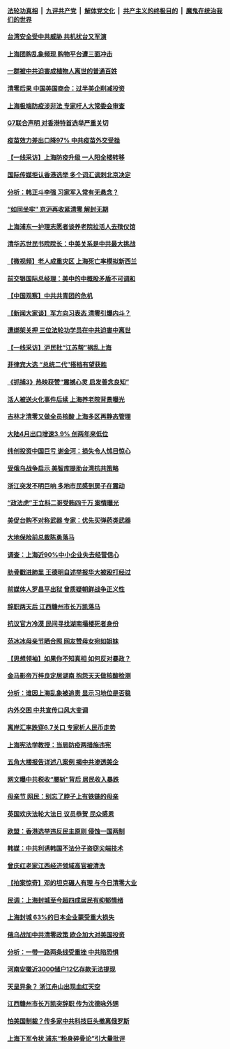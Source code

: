 ####  [法轮功真相](../../../../basic/blob/master/README.md?t=05100901) &nbsp;|&nbsp; [九评共产党](../../../../9ping.md/blob/master/README.md?t=05100901) &nbsp;|&nbsp; [解体党文化](../../../../jtdwh.md/blob/master/README.md?t=05100901)  &nbsp;|&nbsp; [共产主义的终极目的](../../../../gczydzjmd.md/blob/master/README.md?t=05100901) &nbsp;|&nbsp; [魔鬼在统治我们的世界](../../../../mgztzwmdsj.md/blob/master/README.md?t=05100901) 

#### [台湾安全受中共威胁 共机扰台又军演](../pages/nsc413/n13731519.md?t=05100901) 

#### [上海团购乱象频现 购物平台遭三面冲击](../pages/nsc413/n13731440.md?t=05100901) 

#### [一群被中共迫害成植物人离世的普通百姓](../pages/nsc413/n13730316.md?t=05100901) 

#### [清零后果 中国美国商会：过半美企削减投资](../pages/nsc413/n13731358.md?t=05100901) 

#### [上海极端防疫涉非法 专家吁人大常委会审查](../pages/nsc413/n13731489.md?t=05100901) 

#### [G7联合声明 对香港特首选举严重关切](../pages/nsc413/n13731520.md?t=05100901) 

#### [疫苗效力差出口降97% 中共疫苗外交受挫](../pages/nsc413/n13731461.md?t=05100901) 

#### [【一线采访】上海防疫升级 一人阳全楼转移](../pages/nsc413/n13731443.md?t=05100901) 

#### [国际传媒拒认香港选举 多个词汇讽刺北京决定](../pages/nsc413/n13731496.md?t=05100901) 

#### [分析：韩正斗李强 习家军入常有无悬念？](../pages/nsc413/n13731467.md?t=05100901) 

#### [“如同坐牢” 京沪再收紧清零 解封无期](../pages/nsc413/n13731451.md?t=05100901) 

#### [上海浦东一护理志愿者谈养老院拉活人去殡仪馆](../pages/nsc413/n13731427.md?t=05100901) 

#### [清华苏世民书院院长：中美关系是中共最大挑战](../pages/nsc413/n13731460.md?t=05100901) 

#### [【微视频】老人成重灾区 上海死亡率模拟新西兰](../pages/nsc413/n13731402.md?t=05100901) 

#### [前交银国际总经理：美中的中概股矛盾不可调和](../pages/nsc413/n13731487.md?t=05100901) 

#### [【中国观察】中共共青团的危机](../pages/nsc413/n13731314.md?t=05100901) 

#### [【新闻大家谈】军方向习表态 清零引爆内斗？](../pages/nsc413/n13731268.md?t=05100901) 

#### [遭绑架关押 三位法轮功学员在中共迫害中离世](../pages/nsc413/n13727134.md?t=05100901) 

#### [【一线采访】沪民批“江苏帮”祸乱上海](../pages/nsc413/n13731242.md?t=05100901) 

#### [菲律宾大选 “总统二代”搭档有望获胜](../pages/nsc413/n13731325.md?t=05100901) 

#### [《抓捕3》热映获赞“震撼心灵 启发善念良知”](../pages/nsc413/n13729129.md?t=05100901) 

#### [活人被送火化事件后续 上海养老院背景曝光](../pages/nsc413/n13731157.md?t=05100901) 

#### [吉林才清零又做全员核酸 上海多区再静态管理](../pages/nsc413/n13731187.md?t=05100901) 

#### [大陆4月出口增速3.9% 创两年来低位](../pages/nsc413/n13731078.md?t=05100901) 

#### [纬创投资中国巨亏 谢金河：损失令人怵目惊心](../pages/nsc413/n13731194.md?t=05100901) 

#### [受俄乌战争启示 美智库提助台湾抗共策略](../pages/nsc413/n13730845.md?t=05100901) 

#### [浙江突发不明巨响 多地市民感到房子在震动](../pages/nsc413/n13731101.md?t=05100901) 

#### [“政法虎”王立科二哥受贿四千万 案情曝光](../pages/nsc413/n13731094.md?t=05100901) 

#### [美促台购不对称武器 专家：优先买弹药类武器](../pages/nsc413/n13730821.md?t=05100901) 

#### [大地保险前总裁陈勇落马](../pages/nsc413/n13731050.md?t=05100901) 

#### [调查：上海近90%中小企业失去经营信心](../pages/nsc413/n13730917.md?t=05100901) 

#### [肋骨戳进肺里 王德明自述举报华大被殴打经过](../pages/nsc413/n13730815.md?t=05100901) 

#### [前媒体人罗昌平出狱 曾质疑朝鲜战争正义性](../pages/nsc413/n13730909.md?t=05100901) 


#### [辞职两天后 江西赣州市长万凯落马](../pages/nsc413/n13730879.md?t=05100901) 

#### [抗议官方冷漠 民间寻找湖南塌楼死者身份](../pages/nsc413/n13730801.md?t=05100901) 

#### [范冰冰母亲节晒合照 网友赞母女宛如姐妹](../pages/nsc413/n13730642.md?t=05100901) 

#### [【思想领袖】如果你不知真相 如何反对暴政？](../pages/nsc413/n13729014.md?t=05100901) 

#### [金马影帝万梓良定居湖南 抱怨天天做核酸检测](../pages/nsc413/n13730589.md?t=05100901) 

#### [分析：谁因上海乱象被追责 显示习地位是否稳](../pages/nsc413/n13730482.md?t=05100901) 

#### [内外交困 中共宣传口风大变调](../pages/nsc413/n13730675.md?t=05100901) 

#### [离岸汇率跌穿6.7关口 专家析人民币走势](../pages/nsc413/n13730613.md?t=05100901) 

#### [上海宪法学教授：当局防疫两措施违宪](../pages/nsc413/n13730561.md?t=05100901) 

#### [五角大楼报告详述八案例 揭中共渗透美企](../pages/nsc413/n13730587.md?t=05100901) 

#### [网文曝中共税收“腰斩”背后 居民收入暴跌](../pages/nsc413/n13730594.md?t=05100901) 

#### [母亲节 网民：别忘了脖子上有铁链的母亲](../pages/nsc413/n13730439.md?t=05100901) 

#### [英国欢庆法轮大法日 议员恭贺 民众感恩](../pages/nsc413/n13730266.md?t=05100901) 

#### [欧盟：香港选举违反民主原则 侵蚀一国两制](../pages/nsc413/n13730387.md?t=05100901) 

#### [韩媒：中共利诱韩国不法分子盗窃尖端技术](../pages/nsc413/n13730424.md?t=05100901) 

#### [曾庆红老家江西经济领域高官被清洗](../pages/nsc413/n13730401.md?t=05100901) 

#### [【拍案惊奇】邓的坦克碾人有理 与今日清零大业](../pages/nsc413/n13729574.md?t=05100901) 

#### [民调：上海封城至今超四成居民有抑郁情绪](../pages/nsc413/n13730381.md?t=05100901) 

#### [上海封城 63%的日本企业蒙受重大损失](../pages/nsc413/n13730353.md?t=05100901) 

#### [俄乌战加中共清零政策 欧企加大对美国投资](../pages/nsc413/n13730219.md?t=05100901) 

#### [分析：一带一路两条线受重挫 中共陷恐惧](../pages/nsc413/n13726633.md?t=05100901) 

#### [河南安徽近3000储户12亿存款无法提现](../pages/nsc413/n13730206.md?t=05100901) 

#### [天呈异象？ 浙江舟山出现血红天空](../pages/nsc413/n13730103.md?t=05100901) 

#### [江西赣州市长万凯突辞职 传为沈德咏外甥](../pages/nsc413/n13730147.md?t=05100901) 

#### [怕美国制裁？传多家中共科技巨头撤离俄罗斯](../pages/nsc413/n13730120.md?t=05100901) 

#### [上海下军令状 浦东“粉身碎骨论”引大量批评](../pages/nsc413/n13729974.md?t=05100901) 

